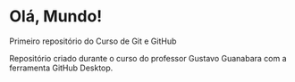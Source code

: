 # Olá, Mundo!
Primeiro repositório do Curso de Git e GitHub

Repositório criado durante o curso do professor Gustavo Guanabara com a ferramenta GitHub Desktop.